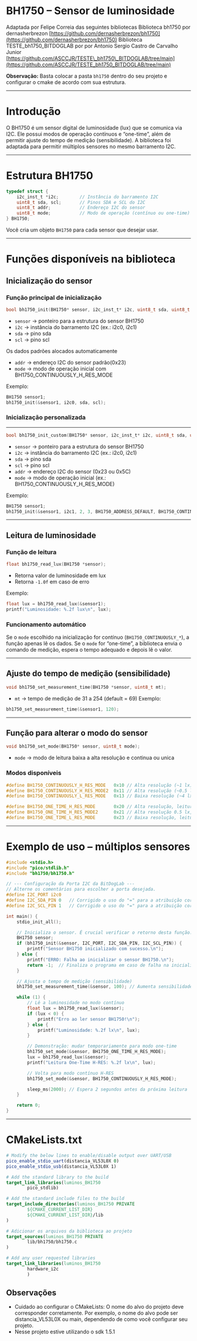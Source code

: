 # BH1750 – Sensor de luminosidade

Adaptada por Felipe Correia das seguintes bibliotecas
Biblioteca bh1750 por dernasherbrezon
[https://github.com/dernasherbrezon/bh1750](https://github.com/dernasherbrezon/bh1750)
Biblioteca TESTE_bh1750_BITDOGLAB por por Antonio Sergio Castro de Carvalho Junior
[https://github.com/ASCCJR/TESTE\_bh1750\_BITDOGLAB/tree/main](https://github.com/ASCCJR/TESTE_bh1750_BITDOGLAB/tree/main)

**Observação:** Basta colocar a pasta `bh1750` dentro do seu projeto e configurar o cmake de acordo com sua estrutura.

---

# Introdução

O BH1750 é um sensor digital de luminosidade (lux) que se comunica via I2C.
Ele possui modos de operação contínuos e “one-time”, além de permitir ajuste do tempo de medição (sensibilidade).
A biblioteca foi adaptada para permitir múltiplos sensores no mesmo barramento I2C.

---

# Estrutura BH1750

```c
typedef struct {
    i2c_inst_t *i2c;        // Instância do barramento I2C
    uint8_t sda, scl;       // Pinos SDA e SCL do I2C
    uint8_t addr;           // Endereço I2C do sensor
    uint8_t mode;           // Modo de operação (contínuo ou one-time)
} BH1750;
```

Você cria um objeto `BH1750` para cada sensor que desejar usar.

---

# Funções disponíveis na biblioteca

## Inicialização do sensor

### Função principal de inicialização

```c
bool bh1750_init(BH1750* sensor, i2c_inst_t* i2c, uint8_t sda, uint8_t scl);
```

* `sensor` → ponteiro para a estrutura do sensor BH1750
* `i2c` → instância do barramento I2C (ex.: i2c0, i2c1)
* `sda` → pino sda
* `scl` → pino scl

Os dados padrões alocados automaticamente
* `addr` → endereço I2C do sensor padrão(0x23)
* `mode` → modo de operação inicial com BH1750_CONTINUOUSLY_H_RES_MODE

Exemplo:

```c
BH1750 sensor1;
bh1750_init(&sensor1, i2c0, sda, scl);
```

### Inicialização personalizada
---

```c
bool bh1750_init_custom(BH1750* sensor, i2c_inst_t* i2c, uint8_t sda, uint8_t scl, uint8_t addr, uint8_t mode)
```

* `sensor` → ponteiro para a estrutura do sensor BH1750
* `i2c` → instância do barramento I2C (ex.: i2c0, i2c1)
* `sda` → pino sda
* `scl` → pino scl
* `addr` → endereço I2C do sensor (0x23 ou 0x5C)
* `mode` → modo de operação inicial (ex.: BH1750\_CONTINUOUSLY\_H\_RES\_MODE)

Exemplo:

```c
BH1750 sensor1;
bh1750_init(&sensor1, i2c1, 2, 3, BH1750_ADDRESS_DEFAULT, BH1750_CONTINUOUSLY_H_RES_MODE);
```

---


## Leitura de luminosidade

### Função de leitura

```c
float bh1750_read_lux(BH1750 *sensor);
```

* Retorna valor de luminosidade em lux
* Retorna `-1.0f` em caso de erro

Exemplo:

```c
float lux = bh1750_read_lux(&sensor1);
printf("Luminosidade: %.2f lux\n", lux);
```

### Funcionamento automático

Se o `mode` escolhido na inicialização for contínuo (`BH1750_CONTINUOUSLY_*`), a função apenas lê os dados.
Se o `mode` for “one-time”, a biblioteca envia o comando de medição, espera o tempo adequado e depois lê o valor.

---

## Ajuste do tempo de medição (sensibilidade)

```c
void bh1750_set_measurement_time(BH1750 *sensor, uint8_t mt);
```

* `mt` → tempo de medição de 31 a 254 (default = 69)
  Exemplo:

```c
bh1750_set_measurement_time(&sensor1, 120);
```

---

## Função para alterar o modo do sensor
```c
void bh1750_set_mode(BH1750* sensor, uint8_t mode);
```
* `mode` → modo de leitura baixa a alta resolução e continua ou unica

### Modos disponíveis

```c
#define BH1750_CONTINUOUSLY_H_RES_MODE   0x10 // Alta resolução (~1 lx), contínuo
#define BH1750_CONTINUOUSLY_H_RES_MODE2  0x11 // Alta resolução (~0.5 lx), contínuo
#define BH1750_CONTINUOUSLY_L_RES_MODE   0x13 // Baixa resolução (~4 lx), contínuo

#define BH1750_ONE_TIME_H_RES_MODE       0x20 // Alta resolução, leitura única
#define BH1750_ONE_TIME_H_RES_MODE2      0x21 // Alta resolução 0.5 lx, leitura única
#define BH1750_ONE_TIME_L_RES_MODE       0x23 // Baixa resolução, leitura única
```

---

# Exemplo de uso – múltiplos sensores

```c
#include <stdio.h>
#include "pico/stdlib.h"
#include "bh1750/bh1750.h"

// --- Configuração da Porta I2C da BitDogLab ---
// Alterne os comentários para escolher a porta desejada.
#define I2C_PORT i2c0
#define I2C_SDA_PIN 0   // Corrigido o uso do "=" para a atribuição correta
#define I2C_SCL_PIN 1   // Corrigido o uso do "=" para a atribuição correta

int main() {
    stdio_init_all();

    // Inicializa o sensor. É crucial verificar o retorno desta função.
    BH1750 sensor;
    if (bh1750_init(&sensor, I2C_PORT, I2C_SDA_PIN, I2C_SCL_PIN)) {
        printf("Sensor BH1750 inicializado com sucesso.\n");
    } else {
        printf("ERRO: Falha ao inicializar o sensor BH1750.\n");
        return -1;  // Finaliza o programa em caso de falha na inicialização
    }

    // Ajusta o tempo de medição (sensibilidade)
    bh1750_set_measurement_time(&sensor, 100); // Aumenta sensibilidade (tempo de medição maior)

    while (1) {
        // Lê a luminosidade no modo contínuo
        float lux = bh1750_read_lux(&sensor);
        if (lux < 0) {
            printf("Erro ao ler sensor BH1750!\n");
        } else {
            printf("Luminosidade: %.2f lx\n", lux);
        }

        // Demonstração: mudar temporariamente para modo one-time
        bh1750_set_mode(&sensor, BH1750_ONE_TIME_H_RES_MODE);
        lux = bh1750_read_lux(&sensor);
        printf("Leitura One-Time H-RES: %.2f lx\n", lux);

        // Volta para modo contínuo H-RES
        bh1750_set_mode(&sensor, BH1750_CONTINUOUSLY_H_RES_MODE);

        sleep_ms(2000); // Espera 2 segundos antes da próxima leitura
    }

    return 0;
}

```

---

# CMakeLists.txt

```cmake
# Modify the below lines to enable/disable output over UART/USB
pico_enable_stdio_uart(distancia_VL53L0X 0)
pico_enable_stdio_usb(distancia_VL53L0X 1)

# Add the standard library to the build
target_link_libraries(luminos_BH1750
        pico_stdlib)

# Add the standard include files to the build
target_include_directories(luminos_BH1750 PRIVATE
        ${CMAKE_CURRENT_LIST_DIR}
        ${CMAKE_CURRENT_LIST_DIR}/lib
)

# Adicionar os arquivos da biblioteca ao projeto 
target_sources(luminos_BH1750 PRIVATE 
        lib/bh1750/bh1750.c
) 

# Add any user requested libraries
target_link_libraries(luminos_BH1750 
        hardware_i2c
        )

```
## Observações
- Cuidado ao configurar o CMakeLists: O nome do alvo do projeto deve corresponder corretamente. Por exemplo, o nome do alvo pode ser distancia_VL53L0X ou main, dependendo de como você configurar seu projeto.
- Nesse projeto estive utilizando o sdk 1.5.1